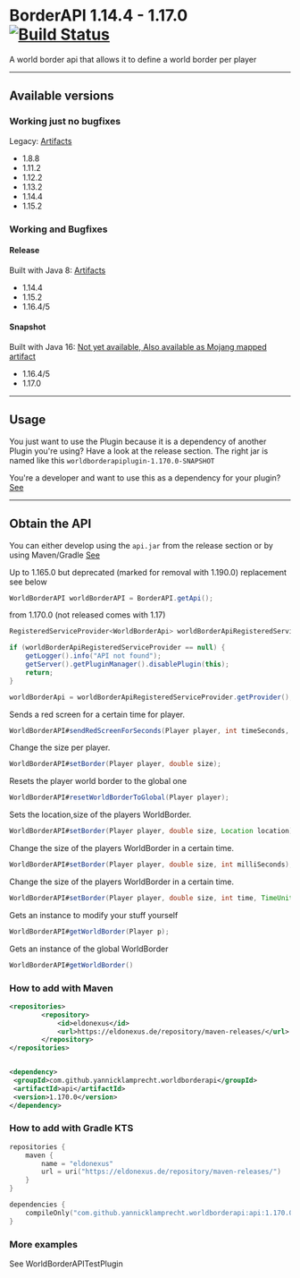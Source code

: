 # BorderAPI 1.14.4 - 1.17.0 [![Build Status](https://travis-ci.org/yannicklamprecht/WorldBorderAPI.svg?branch=master)](https://travis-ci.org/yannicklamprecht/WorldBorderAPI)

A world border api that allows it to define a world border per player

---
## Available versions

### Working just no bugfixes

Legacy: [Artifacts](https://github.com/yannicklamprecht/WorldBorderAPI/releases/tag/1.15.2)
- 1.8.8
- 1.11.2
- 1.12.2
- 1.13.2
- 1.14.4
- 1.15.2

### Working and Bugfixes

#### Release

Built with Java 8: [Artifacts](https://github.com/yannicklamprecht/WorldBorderAPI/releases/tag/1.165.0)
- 1.14.4
- 1.15.2
- 1.16.4/5

#### Snapshot

Built with Java 16: [Not yet available, <span style="text-decoration:underline">Also available as Mojang mapped artifact</span>]()
- 1.16.4/5
- 1.17.0

---

## Usage

You just want to use the Plugin because it is a dependency of another Plugin you're using?
Have a look at the release section. The right jar is named like this `worldborderapiplugin-1.170.0-SNAPSHOT`

You're a developer and want to use this as a dependency for your plugin? [See](#obtain-the-api)

---
## Obtain the API

You can either develop using the `api.jar` from the release section or by using Maven/Gradle [See](#how-to-add-it-with-maven)


Up to 1.165.0 but deprecated (marked for removal with 1.190.0) replacement see below
```java
WorldBorderAPI worldBorderAPI = BorderAPI.getApi();
```

from 1.170.0 (not released comes with 1.17)
```java
RegisteredServiceProvider<WorldBorderApi> worldBorderApiRegisteredServiceProvider = getServer().getServicesManager().getRegistration(WorldBorderApi.class);

if (worldBorderApiRegisteredServiceProvider == null) {
    getLogger().info("API not found");
    getServer().getPluginManager().disablePlugin(this);
    return;
}

worldBorderApi = worldBorderApiRegisteredServiceProvider.getProvider();
```

Sends a red screen for a certain time for player.


```java
WorldBorderAPI#sendRedScreenForSeconds(Player player, int timeSeconds, JavaPlugin javaPlugin);
```

Change the size per player.

```java
WorldBorderAPI#setBorder(Player player, double size);
```

Resets the player world border to the global one

```java
WorldBorderAPI#resetWorldBorderToGlobal(Player player);
```

Sets the location,size of the players WorldBorder.

```java
WorldBorderAPI#setBorder(Player player, double size, Location location);
```

Change the size of the players WorldBorder in a certain time.

```java
WorldBorderAPI#setBorder(Player player, double size, int milliSeconds);
```

Change the size of the players WorldBorder in a certain time.

```java
WorldBorderAPI#setBorder(Player player, double size, int time, TimeUnit timeUnit);
```

Gets an instance to modify your stuff yourself

```java
WorldBorderAPI#getWorldBorder(Player p);
```

Gets an instance of the global WorldBorder

```java
WorldBorderAPI#getWorldBorder()
```

### How to add with Maven

```xml
<repositories>
        <repository>
            <id>eldonexus</id>
            <url>https://eldonexus.de/repository/maven-releases/</url>
        </repository>
</repositories>
 ```
 
 ```xml

<dependency>
  <groupId>com.github.yannicklamprecht.worldborderapi</groupId>
  <artifactId>api</artifactId>
  <version>1.170.0</version>
</dependency>
```

### How to add with Gradle KTS

```kotlin
repositories {
    maven {
        name = "eldonexus"
        url = uri("https://eldonexus.de/repository/maven-releases/")
    }    
}
```

````kotlin
dependencies {
    compileOnly("com.github.yannicklamprecht.worldborderapi:api:1.170.0")
}
````


### More examples

See WorldBorderAPITestPlugin


